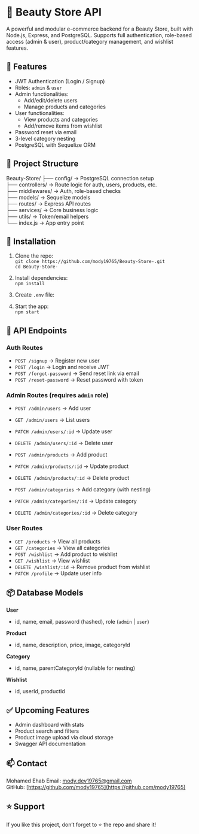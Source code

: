 # 💄 Beauty Store API

A powerful and modular e-commerce backend for a Beauty Store, built with Node.js, Express, and PostgreSQL. Supports full authentication, role-based access (admin & user), product/category management, and wishlist features.

## 🚀 Features

- JWT Authentication (Login / Signup)
- Roles: `admin` & `user`
- Admin functionalities:
  - Add/edit/delete users
  - Manage products and categories
- User functionalities:
  - View products and categories
  - Add/remove items from wishlist
- Password reset via email
- 3-level category nesting
- PostgreSQL with Sequelize ORM

## 📁 Project Structure

Beauty-Store/
├── config/         → PostgreSQL connection setup  
├── controllers/    → Route logic for auth, users, products, etc.  
├── middlewares/    → Auth, role-based checks  
├── models/         → Sequelize models  
├── routes/         → Express API routes  
├── services/       → Core business logic  
├── utils/          → Token/email helpers  
└── index.js        → App entry point  

## 🔧 Installation

1. Clone the repo:  
   `git clone https://github.com/mody19765/Beauty-Store-.git`  
   `cd Beauty-Store-`

2. Install dependencies:  
   `npm install`

3. Create `.env` file:

4. Start the app:  
`npm start`

## 🔑 API Endpoints

### Auth Routes
- `POST /signup` → Register new user  
- `POST /login` → Login and receive JWT  
- `POST /forgot-password` → Send reset link via email  
- `POST /reset-password` → Reset password with token  

### Admin Routes (requires `admin` role)
- `POST /admin/users` → Add user  
- `GET /admin/users` → List users  
- `PATCH /admin/users/:id` → Update user  
- `DELETE /admin/users/:id` → Delete user  

- `POST /admin/products` → Add product  
- `PATCH /admin/products/:id` → Update product  
- `DELETE /admin/products/:id` → Delete product  

- `POST /admin/categories` → Add category (with nesting)  
- `PATCH /admin/categories/:id` → Update category  
- `DELETE /admin/categories/:id` → Delete category  

### User Routes
- `GET /products` → View all products  
- `GET /categories` → View all categories  
- `POST /wishlist` → Add product to wishlist  
- `GET /wishlist` → View wishlist  
- `DELETE /wishlist/:id` → Remove product from wishlist  
- `PATCH /profile` → Update user info  

## 📦 Database Models

**User**  
- id, name, email, password (hashed), role (`admin` | `user`)

**Product**  
- id, name, description, price, image, categoryId

**Category**  
- id, name, parentCategoryId (nullable for nesting)

**Wishlist**  
- id, userId, productId

## ✅ Upcoming Features

- Admin dashboard with stats  
- Product search and filters  
- Product image upload via cloud storage  
- Swagger API documentation  

## 📫 Contact

Mohamed Ehab
Email: [mody.dev19765@gmail.com](mailto:mody.19765@gmail.com)  
GitHub: [https://github.com/mody19765](https://github.com/mody19765)

## ⭐️ Support

If you like this project, don’t forget to ⭐️ the repo and share it!
